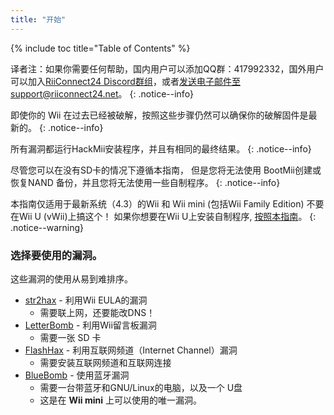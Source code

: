 ```yaml
---
title: "开始"
---
```


{% include toc title="Table of Contents" %}

译者注：如果你需要任何帮助，国内用户可以添加QQ群：417992332，国外用户可以加入[RiiConnect24 Discord群组](https://discord.gg/rc24)，或者[发送电子邮件至support@riiconnect24.net](mailto:support@riiconnect24.net)。
{: .notice--info}

即使你的 Wii 在过去已经被破解，按照这些步骤仍然可以确保你的破解固件是最新的。
{: .notice--info}

所有漏洞都运行HackMii安装程序，并且有相同的最终结果。
{: .notice--info}

尽管您可以在没有SD卡的情况下遵循本指南， 但是您将无法使用 BootMii创建或恢复NAND 备份，并且您将无法使用一些自制程序。
{: .notice--info}

本指南仅适用于最新系统（4.3）的Wii 和 Wii mini (包括Wii Family Edition) 不要在Wii U (vWii)上搞这个！ 如果你想要在Wii U上安装自制程序, [按照本指南](https://wiiu.hacks.guide)。
{: .notice--warning}

### 选择要使用的漏洞。

这些漏洞的使用从易到难排序。

- [str2hax](str2hax) - 利用Wii EULA的漏洞
    * 需要联上网，还要能改DNS！
- [LetterBomb](letterbomb) - 利用Wii留言板漏洞
    * 需要一张 SD 卡
- [FlashHax](flashhax) - 利用互联网频道（Internet Channel）漏洞
    * 需要安装互联网频道和互联网连接
- [BlueBomb](bluebomb) - 使用蓝牙漏洞
    * 需要一台带蓝牙和GNU/Linux的电脑，以及一个 U盘
    * 这是在 **Wii mini** 上可以使用的唯一漏洞。
